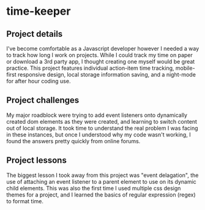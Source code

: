 # time-keeper

## Project details
I've become comfortable as a Javascript developer however I needed a way to track how long I work on projects. While I could track my time on paper or download a 3rd party app, I thought creating one myself would be great practice. This project features individual action-item time tracking, mobile-first responsive design, local storage information saving, and a night-mode for after hour coding use.

## Project challenges
My major roadblock were trying to add event listeners onto dynamically created dom elements as they were created, and learning to switch content out of local storage. It took time to understand the real problem I was facing in these instances, but once I understood why my code wasn't working, I found the answers pretty quickly from online forums.

## Project lessons
The biggest lesson I took away from this project was "event delagation", the use of attaching an event listener to a parent element to use on its dynamic child elements. This was also the first time I used multiple css design themes for a project, and I learned the basics of regular expression (regex) to format time.
